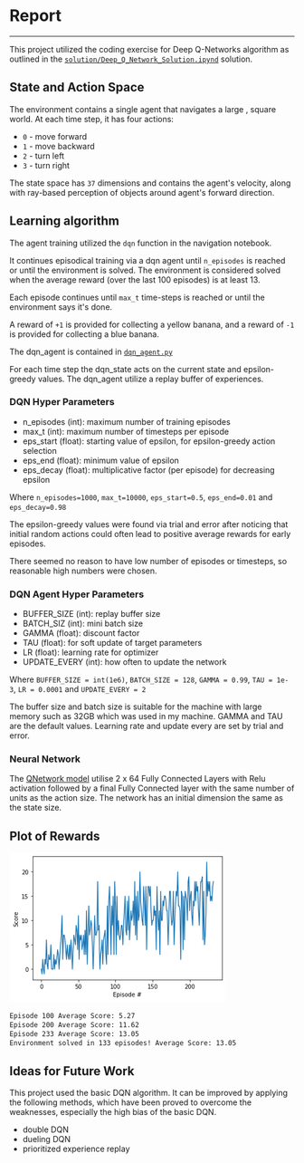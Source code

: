 # Report
---
This project utilized the coding exercise for Deep Q-Networks algorithm as outlined in the [`solution/Deep_Q_Network_Solution.ipynd`](https://github.com/udacity/deep-reinforcement-learning/blob/master/dqn/solution/Deep_Q_Network_Solution.ipynb) solution.

## State and Action Space
The environment contains a single agent that navigates a large , square world.  At each time step, it has four actions:
- `0` - move forward 
- `1` - move backward
- `2` - turn left
- `3` - turn right

The state space has `37` dimensions and contains the agent's velocity, along with ray-based perception of objects around agent's forward direction.  



## Learning algorithm

The agent training utilized the `dqn` function in the navigation notebook. 

It continues episodical training via a dqn agent until `n_episodes` is reached or until the environment is solved. The environment is considered solved when the average reward (over the last 100 episodes) is at least 13.

Each episode continues until `max_t` time-steps is reached or until the environment says it's done.

A reward of `+1` is provided for collecting a yellow banana, and a reward of `-1` is provided for collecting a blue banana. 

The dqn_agent is contained in [`dqn_agent.py`](dqn_agent.py) 

For each time step the dqn_state acts on the current state and epsilon-greedy values. The dqn_agent utilize a replay buffer of experiences.

### DQN Hyper Parameters  

- n_episodes (int): maximum number of training episodes
- max_t (int): maximum number of timesteps per episode
- eps_start (float): starting value of epsilon, for epsilon-greedy action selection
- eps_end (float): minimum value of epsilon
- eps_decay (float): multiplicative factor (per episode) for decreasing epsilon

Where
`n_episodes=1000`, 
`max_t=10000`, 
`eps_start=0.5`, 
`eps_end=0.01` and
`eps_decay=0.98`

The epsilon-greedy values were found via trial and error after noticing that initial random actions could often lead to positive average rewards for early episodes.

There seemed no reason to have low number of episodes or timesteps, so reasonable high numbers were chosen.

### DQN Agent Hyper Parameters

- BUFFER_SIZE (int): replay buffer size
- BATCH_SIZ (int): mini batch size
- GAMMA (float): discount factor
- TAU (float): for soft update of target parameters
- LR (float): learning rate for optimizer
- UPDATE_EVERY (int): how often to update the network

Where 
`BUFFER_SIZE = int(1e6)`, 
`BATCH_SIZE = 128`, 
`GAMMA = 0.99`, 
`TAU = 1e-3`, 
`LR = 0.0001` and 
`UPDATE_EVERY = 2`  

The buffer size and batch size is suitable for the machine with large memory such as 32GB which was used in my machine. 
GAMMA and TAU are the default values. 
Learning rate and update every are set by trial and error.

### Neural Network
The [QNetwork model](model.py) utilise 2 x 64 Fully Connected Layers with Relu activation followed by a final Fully Connected layer with the same number of units as the action size. The network has an initial dimension the same as the state size.   

## Plot of Rewards

![Reward Plot](training_result.png)

```
Episode 100	Average Score: 5.27
Episode 200	Average Score: 11.62
Episode 233	Average Score: 13.05
Environment solved in 133 episodes!	Average Score: 13.05
```

## Ideas for Future Work

This project used the basic DQN algorithm. It can be improved by applying the following methods, which have been proved to overcome the weaknesses, especially the high bias of the basic DQN.

- double DQN
- dueling DQN
- prioritized experience replay
